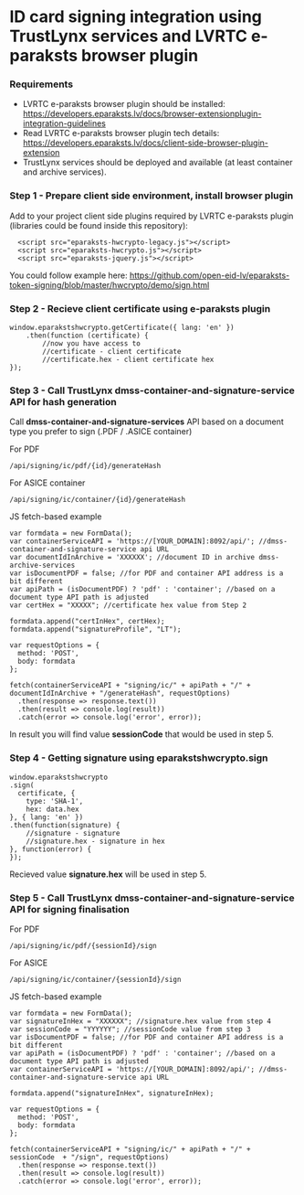 # ID card signing integration using TrustLynx services and LVRTC e-paraksts browser plugin
### Requirements
- LVRTC e-paraksts browser plugin should be installed: https://developers.eparaksts.lv/docs/browser-extensionplugin-integration-guidelines
- Read LVRTC e-paraksts browser plugin tech details: https://developers.eparaksts.lv/docs/client-side-browser-plugin-extension
- TrustLynx services should be deployed and available (at least container and archive services).

### Step 1 - Prepare client side environment, install browser plugin
Add to your project client side plugins required by LVRTC e-paraksts plugin (libraries could be found inside this repository):
```
  <script src="eparaksts-hwcrypto-legacy.js"></script>
  <script src="eparaksts-hwcrypto.js"></script>
  <script src="eparaksts-jquery.js"></script>
```
You could follow example here: https://github.com/open-eid-lv/eparaksts-token-signing/blob/master/hwcrypto/demo/sign.html
### Step 2 - Recieve client certificate using e-paraksts plugin
```  
window.eparakstshwcrypto.getCertificate({ lang: 'en' })
    .then(function (certificate) {
        //now you have access to
        //certificate - client certificate
        //certificate.hex - client certificate hex
});
```
### Step 3 - Call TrustLynx dmss-container-and-signature-service API for hash generation
Call **dmss-container-and-signature-services** API based on a document type you prefer to sign (.PDF / .ASICE container)

For PDF
```
/api/signing/ic/pdf/{id}/generateHash
```
For ASICE container
```
/api/signing/ic/container/{id}/generateHash
```
JS fetch-based example
```
var formdata = new FormData();
var containerServiceAPI = 'https://[YOUR_DOMAIN]:8092/api/'; //dmss-container-and-signature-service api URL
var documentIdInArchive = 'XXXXXX'; //document ID in archive dmss-archive-services
var isDocumentPDF = false; //for PDF and container API address is a bit different
var apiPath = (isDocumentPDF) ? 'pdf' : 'container'; //based on a document type API path is adjusted
var certHex = "XXXXX"; //certificate hex value from Step 2

formdata.append("certInHex", certHex);
formdata.append("signatureProfile", "LT");

var requestOptions = {
  method: 'POST',
  body: formdata
};

fetch(containerServiceAPI + "signing/ic/" + apiPath + "/" + documentIdInArchive + "/generateHash", requestOptions)
  .then(response => response.text())
  .then(result => console.log(result))
  .catch(error => console.log('error', error));
```
In result you will find value **sessionCode** that would be used in step 5.

### Step 4 -  Getting signature using eparakstshwcrypto.sign
```
window.eparakstshwcrypto
.sign(
  certificate, {
    type: 'SHA-1',
    hex: data.hex
}, { lang: 'en' })
.then(function(signature) {
    //signature - signature
    //signature.hex - signature in hex
}, function(error) {
});
```  
Recieved value **signature.hex** will be used in step 5.
### Step 5 - Call TrustLynx dmss-container-and-signature-service API for signing finalisation

For PDF
```
/api/signing/ic/pdf/{sessionId}/sign
```
For ASICE
```
/api/signing/ic/container/{sessionId}/sign
```
JS fetch-based example
```
var formdata = new FormData();
var signatureInHex = "XXXXXX"; //signature.hex value from step 4
var sessionCode = "YYYYYY"; //sessionCode value from step 3
var isDocumentPDF = false; //for PDF and container API address is a bit different
var apiPath = (isDocumentPDF) ? 'pdf' : 'container'; //based on a document type API path is adjusted
var containerServiceAPI = 'https://[YOUR_DOMAIN]:8092/api/'; //dmss-container-and-signature-service api URL

formdata.append("signatureInHex", signatureInHex);

var requestOptions = {
  method: 'POST',
  body: formdata
};

fetch(containerServiceAPI + "signing/ic/" + apiPath + "/" + sessionCode  + "/sign", requestOptions)
  .then(response => response.text())
  .then(result => console.log(result))
  .catch(error => console.log('error', error));
```

